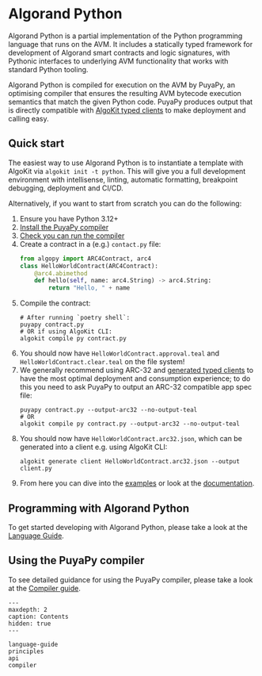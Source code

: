 # Algorand Python

Algorand Python is a partial implementation of the Python programming language that runs on the AVM. It includes a statically typed framework for development of Algorand smart contracts and logic signatures, with Pythonic interfaces to underlying AVM functionality that works with standard Python tooling.

Algorand Python is compiled for execution on the AVM by PuyaPy, an optimising compiler that ensures the resulting AVM bytecode execution semantics that match the given Python code. PuyaPy produces output that is directly compatible with [AlgoKit typed clients](https://github.com/algorandfoundation/algokit-cli/blob/main/docs/features/generate.md#1-typed-clients) to make deployment and calling easy.

## Quick start

The easiest way to use Algorand Python is to instantiate a template with AlgoKit via `algokit init -t python`. This will give you a full development environment with intellisense, linting, automatic formatting, breakpoint debugging, deployment and CI/CD.

Alternatively, if you want to start from scratch you can do the following:

1. Ensure you have Python 3.12+
2. [Install the PuyaPy compiler](./compiler.md#compiler-installation)
3. [Check you can run the compiler](./compiler.md#using-the-compiler)
4. Create a contract in a (e.g.) `contact.py` file:
    ```python
    from algopy import ARC4Contract, arc4
    class HelloWorldContract(ARC4Contract):
        @arc4.abimethod
        def hello(self, name: arc4.String) -> arc4.String:
            return "Hello, " + name
    ```
5. Compile the contract:
    ```shell
    # After running `poetry shell`:
    puyapy contract.py
    # OR if using AlgoKit CLI:
    algokit compile py contract.py
    ```
6. You should now have `HelloWorldContract.approval.teal` and `HelloWorldContract.clear.teal` on the file system!
7. We generally recommend using ARC-32 and [generated typed clients](https://github.com/algorandfoundation/algokit-cli/blob/main/docs/features/generate.md#1-typed-clients) to have the most optimal deployment and consumption experience; to do this you need to ask PuyaPy to output an ARC-32 compatible app spec file:
    ```shell
    puyapy contract.py --output-arc32 --no-output-teal
    # OR
    algokit compile py contract.py --output-arc32 --no-output-teal
    ```
8. You should now have `HelloWorldContract.arc32.json`, which can be generated into a client e.g. using AlgoKit CLI:
    ```shell
    algokit generate client HelloWorldContract.arc32.json --output client.py
    ```
9. From here you can dive into the [examples](https://github.com/algorandfoundation/puya/tree/main/examples) or look at the [documentation](docs/index.md).

## Programming with Algorand Python

To get started developing with Algorand Python, please take a look at the [Language Guide](./language-guide.md).

## Using the PuyaPy compiler

To see detailed guidance for using the PuyaPy compiler, please take a look at the [Compiler guide](./compiler.md).

```{toctree}
---
maxdepth: 2
caption: Contents
hidden: true
---

language-guide
principles
api
compiler
```
